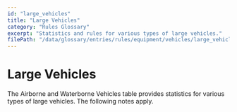 ```yaml
---
id: "large_vehicles"
title: "Large Vehicles"
category: "Rules Glossary"
excerpt: "Statistics and rules for various types of large vehicles."
filePath: "/data/glossary/entries/rules/equipment/vehicles/large_vehicles.md"
---
```

# Large Vehicles
The Airborne and Waterborne Vehicles table provides statistics for various types of large vehicles. The following notes apply.
